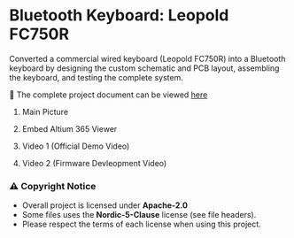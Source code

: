 # Bluetooth Keyboard: Leopold FC750R

Converted a commercial wired keyboard (Leopold FC750R) into a Bluetooth keyboard by designing the custom schematic and PCB layout, assembling the keyboard, and testing the complete system. 

📑 The complete project document can be viewed [here](https://docs.google.com/document/d/1T1kuHEfLhl1W9Vp5NQ1bjV8UXPvdlBXKJn0wyxQ07zg/edit?usp=sharing)

1. Main Picture 

3. Embed Altium 365 Viewer 

4. Video 1 (Official Demo Video) 

5. Video 2 (Firmware Devleopment Video)

### ⚠️ Copyright Notice

- Overall project is licensed under **Apache-2.0**
- Some files uses the **Nordic-5-Clause** license (see file headers).
- Please respect the terms of each license when using this project.
